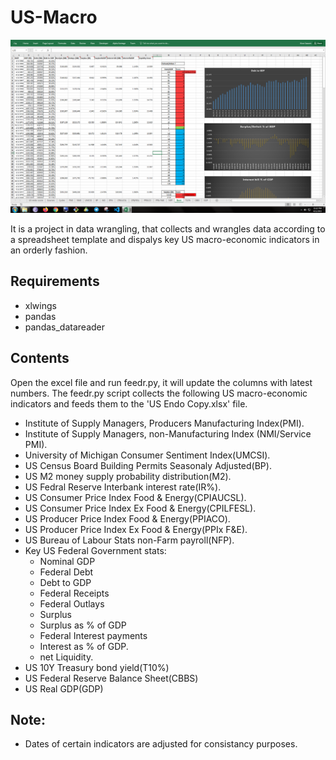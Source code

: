 # US-Macro

<img src="snippets/US Endo.png">

It is a project in data wrangling, that collects and wrangles data according to a spreadsheet template and dispalys key US macro-economic indicators in an orderly fashion.

## Requirements
- xlwings
- pandas
- pandas_datareader

## Contents
Open the excel file and run feedr.py, it will update the columns with latest numbers. The feedr.py script collects the following US macro-economic indicators and feeds them to the 'US Endo Copy.xlsx' file.

  - Institute of Supply Managers, Producers Manufacturing Index(PMI).
  - Institute of Supply Managers, non-Manufacturing Index (NMI/Service PMI).
  - University of Michigan Consumer Sentiment Index(UMCSI).
  - US Census Board Building Permits Seasonaly Adjusted(BP).
  - US M2 money supply probability distribution(M2).
  - US Fedral Reserve Interbank interest rate(IR%).
  - US Consumer Price Index Food & Energy(CPIAUCSL).
  - US Consumer Price Index Ex Food & Energy(CPILFESL).
  - US Producer Price Index Food & Energy(PPIACO).
  - US Producer Price Index Ex Food & Energy(PPIx F&E).
  - US Bureau of Labour Stats non-Farm payroll(NFP).
  - Key US Federal Government stats:
      - Nominal GDP
      - Federal Debt
      - Debt to GDP
      - Federal Receipts
      - Federal Outlays
      - Surplus
      - Surplus as % of GDP
      - Federal Interest payments
      - Interest as % of GDP.
      - net Liquidity.
  - US 10Y Treasury bond yield(T10%)
  - US Federal Reserve Balance Sheet(CBBS)
  - US Real GDP(GDP)

## Note:
- Dates of certain indicators are adjusted for consistancy purposes.
